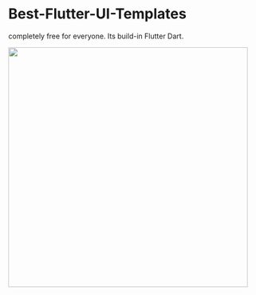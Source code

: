 # Best-Flutter-UI-Templates

completely free for everyone. Its build-in Flutter Dart.

<img src="screenshots/page2.png" height="480px" > 
